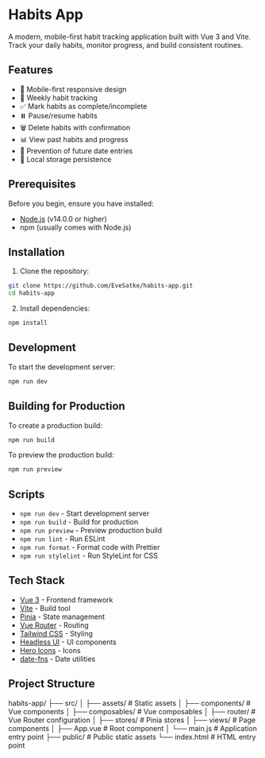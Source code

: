 # Habits App

A modern, mobile-first habit tracking application built with Vue 3 and Vite. Track your daily habits, monitor progress, and build consistent routines.

## Features

- 📱 Mobile-first responsive design
- 📅 Weekly habit tracking
- ✅ Mark habits as complete/incomplete
- ⏸️ Pause/resume habits
- 🗑️ Delete habits with confirmation
- 📊 View past habits and progress
- 🚫 Prevention of future date entries
- 💾 Local storage persistence

## Prerequisites

Before you begin, ensure you have installed:

- [Node.js](https://nodejs.org/) (v14.0.0 or higher)
- npm (usually comes with Node.js)

## Installation

1. Clone the repository:

```bash
git clone https://github.com/EveSatke/habits-app.git
cd habits-app
```

2. Install dependencies:

```bash
npm install
```

## Development

To start the development server:

```bash
npm run dev
```

## Building for Production

To create a production build:

```bash
npm run build
```

To preview the production build:

```bash
npm run preview
```

## Scripts

- `npm run dev` - Start development server
- `npm run build` - Build for production
- `npm run preview` - Preview production build
- `npm run lint` - Run ESLint
- `npm run format` - Format code with Prettier
- `npm run stylelint` - Run StyleLint for CSS

## Tech Stack

- [Vue 3](https://vuejs.org/) - Frontend framework
- [Vite](https://vitejs.dev/) - Build tool
- [Pinia](https://pinia.vuejs.org/) - State management
- [Vue Router](https://router.vuejs.org/) - Routing
- [Tailwind CSS](https://tailwindcss.com/) - Styling
- [Headless UI](https://headlessui.dev/) - UI components
- [Hero Icons](https://heroicons.com/) - Icons
- [date-fns](https://date-fns.org/) - Date utilities

## Project Structure

habits-app/
├── src/
│ ├── assets/ # Static assets
│ ├── components/ # Vue components
│ ├── composables/ # Vue composables
│ ├── router/ # Vue Router configuration
│ ├── stores/ # Pinia stores
│ ├── views/ # Page components
│ ├── App.vue # Root component
│ └── main.js # Application entry point
├── public/ # Public static assets
└── index.html # HTML entry point
